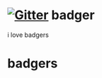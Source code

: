 [![Gitter](https://badges.gitter.im/mydigitalself/badger.png)](https://gitter.im/mydigitalself/badger)
badger
======
i love badgers

# badgers

